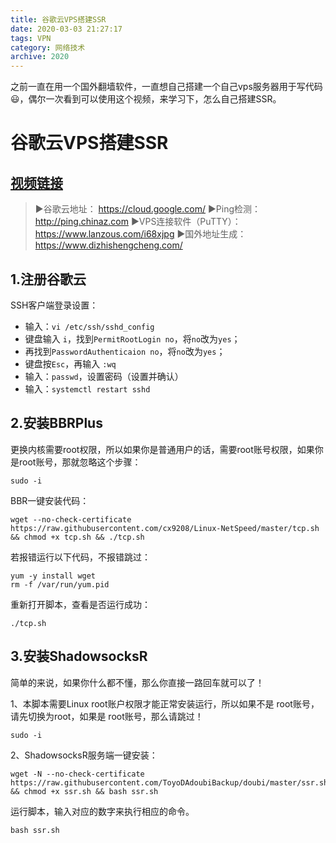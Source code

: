 ```yaml
---
title: 谷歌云VPS搭建SSR
date: 2020-03-03 21:27:17
tags: VPN
category: 网络技术
archive: 2020
---
```

之前一直在用一个国外翻墙软件，一直想自己搭建一个自己vps服务器用于写代码😃，偶尔一次看到可以使用这个视频，来学习下，怎么自己搭建SSR。
# 谷歌云VPS搭建SSR
## [视频链接](https://www.youtube.com/watch?v=RxbGtkRVUWQ)
> ►谷歌云地址：
> https://cloud.google.com/
> ►Ping检测：
> http://ping.chinaz.com
> ►VPS连接软件（PuTTY）：
> https://www.lanzous.com/i68xjpg
> ►国外地址生成：
> https://www.dizhishengcheng.com/

## 1.注册谷歌云
SSH客户端登录设置：
* 输入：`vi /etc/ssh/sshd_config`
* 键盘输入 `i`，找到`PermitRootLogin no`，将`no`改为`yes`；
* 再找到`PasswordAuthenticaion no`，将`no`改为`yes`；
* 键盘按`Esc`，再输入 `:wq`
* 输入：`passwd`，设置密码（设置并确认）
* 输入：`systemctl restart sshd`

## 2.安装BBRPlus

更换内核需要root权限，所以如果你是普通用户的话，需要root账号权限，如果你是root账号，那就忽略这个步骤：

```
sudo -i
```
BBR一键安装代码：

```
wget --no-check-certificate https://raw.githubusercontent.com/cx9208/Linux-NetSpeed/master/tcp.sh && chmod +x tcp.sh && ./tcp.sh
```

若报错运行以下代码，不报错跳过：

```
yum -y install wget
rm -f /var/run/yum.pid
```
重新打开脚本，查看是否运行成功：

```
./tcp.sh
```
## 3.安装ShadowsocksR
简单的来说，如果你什么都不懂，那么你直接一路回车就可以了！

1、本脚本需要Linux root账户权限才能正常安装运行，所以如果不是 root账号，请先切换为root，如果是 root账号，那么请跳过！

```
sudo -i
```

2、ShadowsocksR服务端一键安装：

```
wget -N --no-check-certificate https://raw.githubusercontent.com/ToyoDAdoubiBackup/doubi/master/ssr.sh && chmod +x ssr.sh && bash ssr.sh
```

运行脚本，输入对应的数字来执行相应的命令。

```
bash ssr.sh
```